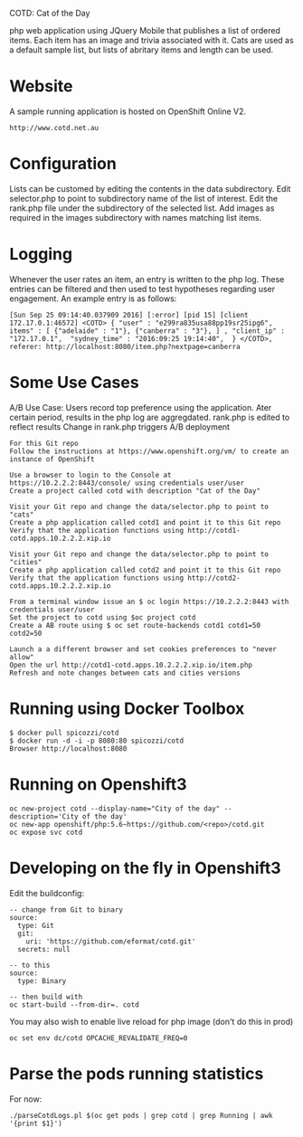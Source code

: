 
COTD: Cat of the Day

php web application using JQuery Mobile that publishes a list of ordered items. 
Each item has an image and trivia associated with it.
Cats are used as a default sample list, but lists of abritary items and length can be used.

# Website

A sample running application is hosted on OpenShift Online V2.

    http://www.cotd.net.au

# Configuration

Lists can be customed by editing the contents in the data subdirectory.
Edit selector.php to point to subdirectory name of the list of interest.
Edit the rank.php file under the subdirectory of the selected list.
Add images as required in the images subdirectory with names matching list items.

# Logging

Whenever the user rates an item, an entry is written to the php log.
These entries can be filtered and then used to test hypotheses regarding user engagement.
An example entry is as follows:

    [Sun Sep 25 09:14:40.037909 2016] [:error] [pid 15] [client 172.17.0.1:46572] <COTD> { "user" : "e299ra835usa88pp19sr25ipg6", items" : [ {"adelaide" : "1"}, {"canberra" : "3"}, ] , "client_ip" : "172.17.0.1",  "sydney_time" : "2016:09:25 19:14:40",  } </COTD>, referer: http://localhost:8080/item.php?nextpage=canberra

# Some Use Cases

A/B Use Case: Users record top preference using the application. Ater certain period, results in the php log are aggregdated.
rank.php is edited to reflect results Change in rank.php triggers A/B deployment

    For this Git repo
    Follow the instructions at https://www.openshift.org/vm/ to create an instance of OpenShift 

    Use a browser to login to the Console at https://10.2.2.2:8443/console/ using credentials user/user
    Create a project called cotd with description "Cat of the Day"

    Visit your Git repo and change the data/selector.php to point to "cats"
    Create a php application called cotd1 and point it to this Git repo
    Verify that the application functions using http://cotd1-cotd.apps.10.2.2.2.xip.io

    Visit your Git repo and change the data/selector.php to point to "cities"
    Create a php application called cotd2 and point it to this Git repo
    Verify that the application functions using http://cotd2-cotd.apps.10.2.2.2.xip.io

    From a terminal window issue an $ oc login https://10.2.2.2:8443 with credentials user/user 
    Set the project to cotd using $oc project cotd
    Create a AB route using $ oc set route-backends cotd1 cotd1=50 cotd2=50

    Launch a a different browser and set cookies preferences to "never allow"
    Open the url http://cotd1-cotd.apps.10.2.2.2.xip.io/item.php
    Refresh and note changes between cats and cities versions


# Running using Docker Toolbox

    $ docker pull spicozzi/cotd
    $ docker run -d -i -p 8080:80 spicozzi/cotd
    Browser http://localhost:8080

# Running on Openshift3

    oc new-project cotd --display-name="City of the day" --description='City of the day'
    oc new-app openshift/php:5.6~https://github.com/<repo>/cotd.git
    oc expose svc cotd

# Developing on the fly in Openshift3

Edit the buildconfig:

    -- change from Git to binary
    source:
      type: Git
      git:
        uri: 'https://github.com/eformat/cotd.git'
      secrets: null

    -- to this
    source:
      type: Binary

    -- then build with
    oc start-build --from-dir=. cotd

You may also wish to enable live reload for php image (don't do this in prod)

    oc set env dc/cotd OPCACHE_REVALIDATE_FREQ=0

# Parse the pods running statistics

For now:

    ./parseCotdLogs.pl $(oc get pods | grep cotd | grep Running | awk '{print $1}')
